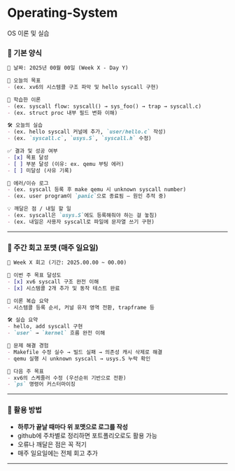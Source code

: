 # Operating-System
OS 이론 및 실습 

### 📌 기본 양식

```markdown
📆 날짜: 2025년 00월 00일 (Week X - Day Y)

🧠 오늘의 목표
- (ex. xv6의 시스템콜 구조 파악 및 hello syscall 구현)

📘 학습한 이론
- (ex. syscall flow: syscall() → sys_foo() → trap → syscall.c)
- (ex. struct proc 내부 필드 변화 이해)

🛠 오늘의 실습
- (ex. hello syscall 커널에 추가, `user/hello.c` 작성)
- (ex. `syscall.c`, `usys.S`, `syscall.h` 수정)

✅ 결과 및 성공 여부
- [x] 목표 달성
- [ ] 부분 달성 (이유: ex. qemu 부팅 에러)
- [ ] 미달성 (사유 기록)

🐛 에러/이슈 로그
- (ex. syscall 등록 후 make qemu 시 unknown syscall number)
- (ex. user program이 `panic`으로 종료됨 – 원인 추적 중)

💡 깨달은 점 / 내일 할 일
- (ex. syscall은 `usys.S`에도 등록해줘야 하는 걸 놓침)
- (ex. 내일은 사용자 syscall로 파일에 문자열 쓰기 구현)

```

---
### 📒 주간 회고 포맷 (매주 일요일)

```markdown
📆 Week X 회고 (기간: 2025.00.00 ~ 00.00)

🎯 이번 주 목표 달성도
- [x] xv6 syscall 구조 완전 이해
- [x] 시스템콜 2개 추가 및 동작 테스트 완료

📘 이론 복습 요약
- 시스템콜 등록 순서, 커널 유저 영역 전환, trapframe 등

🛠 실습 요약
- hello, add syscall 구현
- `user` → `kernel` 흐름 완전 이해

🔧 문제 해결 경험
- Makefile 수정 실수 → 빌드 실패 → 의존성 캐시 삭제로 해결
- qemu 실행 시 unknown syscall → usys.S 누락 확인

📌 다음 주 목표
- xv6의 스케줄러 수정 (우선순위 기반으로 전환)
- `ps` 명령어 커스터마이징
```

---
### 📎 활용 방법

- **하루가 끝날 때마다 위 포맷으로 로그를 작성**
- github에 주차별로 정리하면 포트폴리오로도 활용 가능
- 오류나 깨달은 점은 꼭 적기
- 매주 일요일에는 전체 회고 추가
---
